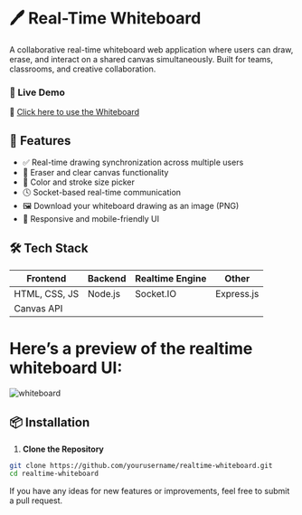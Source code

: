 # 🖊️ Real-Time Whiteboard

A collaborative real-time whiteboard web application where users can draw, erase, and interact on a shared canvas simultaneously. Built for teams, classrooms, and creative collaboration.

### 🚀 Live Demo
🔗 [Click here to use the Whiteboard](https://realtime-whiteboard-bi6e.onrender.com/)

## 🚀 Features

- ✅ Real-time drawing synchronization across multiple users
- 🧽 Eraser and clear canvas functionality
- 🎨 Color and stroke size picker
- 🕓 Socket-based real-time communication
- 🖼️ Download your whiteboard drawing as an image (PNG)
- 📱 Responsive and mobile-friendly UI

## 🛠️ Tech Stack

| Frontend        | Backend      | Realtime Engine | Other          |
|----------------|--------------|-----------------|----------------|
| HTML, CSS, JS   | Node.js      | Socket.IO       | Express.js     |
| Canvas API      |              |                 |                |

# Here’s a preview of the realtime whiteboard UI:
![whiteboard](https://github.com/user-attachments/assets/af15924a-5fcd-49a3-b5d6-7d038efa2862)


## 📦 Installation

1. **Clone the Repository**

```bash
git clone https://github.com/yourusername/realtime-whiteboard.git
cd realtime-whiteboard
```
If you have any ideas for new features or improvements, feel free to submit a pull request.

